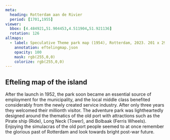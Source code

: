 ```yaml
---
meta:
  heading: Rotterdam aan de Rivier
  period: [1701,1955]
viewer:
  bbox: [4.484921,51.904453,4.511904,51.921136]
  rotation: 126
allmaps:
  - label: Speculative Theme park map (1954), Rotterdam, 2023. 201 x 297mm. The Berlage. Based on the park map of Henry Knoet of 1986. Scale 1:5,000. De Efteling Archive.
    annotation: eftelingmap.json
    opacity: 100
    mask: rgb(255,0,0)
    colorize: rgb(255,0,0)
---
```

##  Efteling map of the island

After the launch in 1952, the park soon became an essential source of employment for the municipality, and the local middle class benefited considerably from the newly created service industry. After only three years they welcomed their millionth visitor. The adventure park was lightheartedly designed around the thematics of the old port with attractions such as the Pirate ship (Ride), Long Neck (Tower), and Bolbaak (Ferris Wheels). Enjoying the simulacras of the old port people seemed to at once remember the glorious past of Rotterdam and look towards bright post-war future.